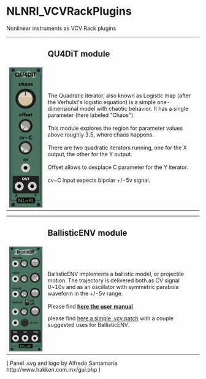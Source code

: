 <h1>NLNRI_VCVRackPlugins</h1>
<p>Nonlinear instruments as VCV Rack plugins<br/></p>
<table width="100%"><tr><td width="20%"></td><td width="80%"><h2>QU4DiT module</h2></td></tr>
  <tr><td>
<img src="https://github.com/NonLinearInstruments/NLNRI_VCVRackPlugins/blob/master/res/QU4DiT_shot.jpg"/></td><td>
<p>The Quadratic iterator, also known as Logistic map (after the Verhulst's logistic equation) is a simple one-dimensional model with chaotic behavior. It has a single parameter (here labeled "Chaos").<br/><br/>
This module explores the region for parameter values above roughly 3.5, where chaos happens.<br/><br/>
There are two quadratic iterators running, one for the X output, the other for the Y output.<br/><br/>
Offset allows to desplace C parameter for the Y iterator.<br/><br/>
  cv~C input expects bipolar +/-5v signal.</p></td></tr>
  </table>
<table width="100%"><tr><td width="20%"></td><td width="80%"><h2>BallisticENV module</h2></td></tr>
  <tr><td>
<img src="https://github.com/NonLinearInstruments/NLNRI_VCVRackPlugins/blob/master/res/BallisticENV_shot_1.jpg"/></td><td><p>BallisticENV implements a ballistic model, or projectile motion. The trajectory is delivered both as CV signal 0~10v and as an oscillator with symmetric parabola waveform in the +/-5v range.<br/><br/>Please find <a href="https://github.com/NonLinearInstruments/NLNRI_VCVRackPlugins/blob/master/res/BallisticENV_notes.pdf" target="_blank"><b>here the user manual</b></a></p>
    <p>please find <a href="https://github.com/NonLinearInstruments/NLNRI_VCVRackPlugins/blob/master/res/BallisticENV_examples.vcv" target="_blank">here a simple .vcv patch</a> with a couple suggested uses for BallisticENV.</p></td></tr>
  </table>
<p>( Panel .svg and logo by Alfredo Santamaría http://www.hakken.com.mx/gui.php )</p>
